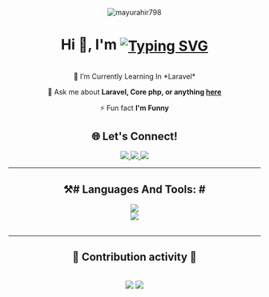 <div align="center">
  <p> <img src="https://komarev.com/ghpvc/?username=mayurahir798&label=Profile%20views&color=27AE60&style=flat" alt="mayurahir798"/> </p>
<h1 >Hi 👋, I'm 
<a href="https://git.io/typing-svg"><img src="https://readme-typing-svg.demolab.com?font=font=Poppins&weight=500&size=30&pause=1000&vCenter=true&random=false&width=350&height=30&lines=Chhatrodiya+Mayur;Web+Developer" alt="Typing SVG" align="center"/></a>
</h1>
</div>
<br/>

<div align="center">
 🌱 I’m Currently Learning In *Laravel*
 
💬 Ask me about **Laravel, Core php, or anything [here](https://github.com/Chhatrodiyamayur/Chhatrodiyamayur/issues)**

⚡ Fun fact **I'm Funny**
 </div>
 
<div align="center">
  <h2 align="center">🌐 Let's Connect!</h2>
   <a href="http://mayurahir.22web.org" target="_blank">
     <img src="https://img.shields.io/badge/Portfolio-FF5722?style=for-the-badge&logo=todoist&logoColor=white" target="_blank"/>
  </a>

  <a href="https://www.linkedin.com/in/chhatrodiyamayur798" target="_blank">
    <img src="https://img.shields.io/badge/LinkedIn-0077B5?style=for-the-badge&logo=linkedin&logoColor=white" target="_blank"/>
  </a>
  
  <a href="mailto:chhatrodiyamayur798@gmail.com">
    <img src="https://img.shields.io/badge/Gmail-333333?style=for-the-badge&logo=gmail&logoColor=red"/>
  </a>
 
</div>

 <hr/>
 <h2 align="center">⚒️# Languages And Tools: #</h2>
<div align="center">
      <img src="https://skillicons.dev/icons?i=php,laravel,html,css,javascript,jquery,mysql" /><br>
    <img src="https://skillicons.dev/icons?i=bootstrap,figma,vscode,postman,github,"/>
</div>

<br/>
<hr/>

<!-- <div align="center">
  <h2>🐍 My Contributions 🐍</h2>
  <br>
  <img alt="snake eating my contributions" src="https://raw.githubusercontent.com/Chhatrodiyamayur/Chhatrodiyamayur/output/github-contribution-grid-snake.svg" />
  
  <br/><br/><br/>
</div> -->

<div align="center">
  <h2>🐍 Contribution activity 🐍</h2>
  <br>
 
  <img src="https://github-readme-stats.vercel.app/api?username=Chhatrodiyamayur&theme=dark&hide_border=false&include_all_commits=true&count_private=true">
 
  <img src="https://github-readme-streak-stats.herokuapp.com/?user=Chhatrodiyamayur&theme=dark&hide_border=false">
  
  <!-- <img src="https://github-readme-stats.vercel.app/api/top-langs/?username=Chhatrodiyamayur&theme=dark&hide_border=false&include_all_commits=true&count_private=true&layout=compact"> -->

</div>






